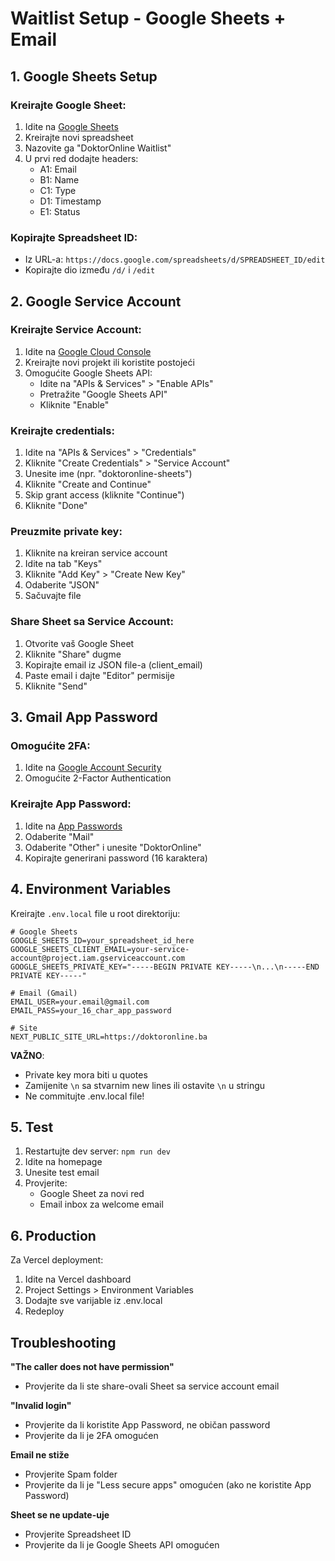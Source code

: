 # Waitlist Setup - Google Sheets + Email

## 1. Google Sheets Setup

### Kreirajte Google Sheet:
1. Idite na [Google Sheets](https://sheets.google.com)
2. Kreirajte novi spreadsheet
3. Nazovite ga "DoktorOnline Waitlist"
4. U prvi red dodajte headers:
   - A1: Email
   - B1: Name
   - C1: Type
   - D1: Timestamp
   - E1: Status

### Kopirajte Spreadsheet ID:
- Iz URL-a: `https://docs.google.com/spreadsheets/d/SPREADSHEET_ID/edit`
- Kopirajte dio između `/d/` i `/edit`

## 2. Google Service Account

### Kreirajte Service Account:
1. Idite na [Google Cloud Console](https://console.cloud.google.com)
2. Kreirajte novi projekt ili koristite postojeći
3. Omogućite Google Sheets API:
   - Idite na "APIs & Services" > "Enable APIs"
   - Pretražite "Google Sheets API"
   - Kliknite "Enable"

### Kreirajte credentials:
1. Idite na "APIs & Services" > "Credentials"
2. Kliknite "Create Credentials" > "Service Account"
3. Unesite ime (npr. "doktoronline-sheets")
4. Kliknite "Create and Continue"
5. Skip grant access (kliknite "Continue")
6. Kliknite "Done"

### Preuzmite private key:
1. Kliknite na kreiran service account
2. Idite na tab "Keys"
3. Kliknite "Add Key" > "Create New Key"
4. Odaberite "JSON"
5. Sačuvajte file

### Share Sheet sa Service Account:
1. Otvorite vaš Google Sheet
2. Kliknite "Share" dugme
3. Kopirajte email iz JSON file-a (client_email)
4. Paste email i dajte "Editor" permisije
5. Kliknite "Send"

## 3. Gmail App Password

### Omogućite 2FA:
1. Idite na [Google Account Security](https://myaccount.google.com/security)
2. Omogućite 2-Factor Authentication

### Kreirajte App Password:
1. Idite na [App Passwords](https://myaccount.google.com/apppasswords)
2. Odaberite "Mail"
3. Odaberite "Other" i unesite "DoktorOnline"
4. Kopirajte generirani password (16 karaktera)

## 4. Environment Variables

Kreirajte `.env.local` file u root direktoriju:

```env
# Google Sheets
GOOGLE_SHEETS_ID=your_spreadsheet_id_here
GOOGLE_SHEETS_CLIENT_EMAIL=your-service-account@project.iam.gserviceaccount.com
GOOGLE_SHEETS_PRIVATE_KEY="-----BEGIN PRIVATE KEY-----\n...\n-----END PRIVATE KEY-----"

# Email (Gmail)
EMAIL_USER=your.email@gmail.com
EMAIL_PASS=your_16_char_app_password

# Site
NEXT_PUBLIC_SITE_URL=https://doktoronline.ba
```

**VAŽNO**: 
- Private key mora biti u quotes
- Zamijenite `\n` sa stvarnim new lines ili ostavite `\n` u stringu
- Ne commitujte .env.local file!

## 5. Test

1. Restartujte dev server: `npm run dev`
2. Idite na homepage
3. Unesite test email
4. Provjerite:
   - Google Sheet za novi red
   - Email inbox za welcome email

## 6. Production

Za Vercel deployment:
1. Idite na Vercel dashboard
2. Project Settings > Environment Variables
3. Dodajte sve varijable iz .env.local
4. Redeploy

## Troubleshooting

**"The caller does not have permission"**
- Provjerite da li ste share-ovali Sheet sa service account email

**"Invalid login"**
- Provjerite da li koristite App Password, ne običan password
- Provjerite da li je 2FA omogućen

**Email ne stiže**
- Provjerite Spam folder
- Provjerite da li je "Less secure apps" omogućen (ako ne koristite App Password)

**Sheet se ne update-uje**
- Provjerite Spreadsheet ID
- Provjerite da li je Google Sheets API omogućen